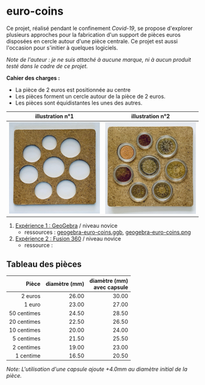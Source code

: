 # euro-coins

Ce projet, réalisé pendant le confinement *Covid-19*, se propose d'explorer plusieurs approches pour la fabrication d'un support de pièces euros disposées en cercle autour d'une pièce centrale. Ce projet est aussi l'occasion pour s'initier à quelques logiciels.

_Note de l'auteur : je ne suis attaché à aucune marque, ni à aucun produit testé dans le cadre de ce projet._

**Cahier des charges :**
- La pièce de 2 euros est positionnée au centre
- Les pièces forment un cercle autour de la pièce de 2 euros.
- Les pièces sont équidistantes les unes des autres.

| illustration n°1 | illustration n°2 |
| ---- | ---- |
| ![Illustration](euro-coins_vierge_600.jpg "Illustration") | ![Illustration](euro-coins_600.jpg "Illustration")  |

1. [Expérience 1 : GeoGebra](geogebra/README.md) / niveau novice
   - ressources : [geogebra-euro-coins.ggb](geogebra/geogebra-euro-coins.ggb),  [geogebra-euro-coins.png](geogebra/geogebra-euro-coins.png)
2. [Expérience 2 : Fusion 360](fusion360/README.md) / niveau novice
   - ressource :


## Tableau des pièces

| Pièce | diamètre (mm) | diamètre (mm)<br>avec capsule |
| ---: | ---: | ---: |
| 2 euros | 26.00 | 30.00 |
| 1 euro | 23.00 | 27.00 |
| 50 centimes | 24.50 | 28.50 |
| 20 centimes | 22.50 | 26.50 |
| 10 centimes | 20.00 | 24.00 |
| 5 centimes | 21.50 | 25.50 |
| 2 centimes | 19.00 | 23.00 |
| 1 centime | 16.50 | 20.50 |

_Note: L'utilisation d'une capsule ajoute +4.0mm au diamètre initial de la pièce._
